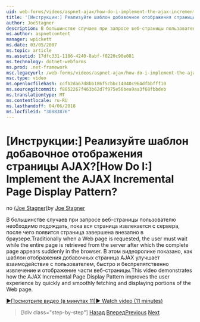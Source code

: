```yaml
---
uid: web-forms/videos/aspnet-ajax/how-do-i-implement-the-ajax-incremental-page-display-pattern
title: '[Инструкции:] Реализуйте шаблон добавочное отображения страницы AJAX? | Документы Майкрософт'
author: JoeStagner
description: В большинстве случаев при запросе веб-страницы пользователя необходимо дождаться завершения всей страницы извлекаются с сервера, после чего страницы отображается sudde...
ms.author: aspnetcontent
manager: wpickett
ms.date: 03/05/2007
ms.topic: article
ms.assetid: 17dfc331-1186-4240-8abf-f0220c90e081
ms.technology: dotnet-webforms
ms.prod: .net-framework
msc.legacyurl: /web-forms/videos/aspnet-ajax/how-do-i-implement-the-ajax-incremental-page-display-pattern
msc.type: video
ms.openlocfilehash: ccfb2da67d8bb186f5cbbc14040c964dfbbfff10
ms.sourcegitcommit: f8852267f463b62d7f975e56bea9aa3f68fbbdeb
ms.translationtype: MT
ms.contentlocale: ru-RU
ms.lasthandoff: 04/06/2018
ms.locfileid: "30883876"
---
```

<a name="how-do-i-implement-the-ajax-incremental-page-display-pattern"></a><span data-ttu-id="463b9-104">[Инструкции:] Реализуйте шаблон добавочное отображения страницы AJAX?</span><span class="sxs-lookup"><span data-stu-id="463b9-104">[How Do I:] Implement the AJAX Incremental Page Display Pattern?</span></span>
====================
<span data-ttu-id="463b9-105">по [(Joe Stagner)](https://github.com/JoeStagner)</span><span class="sxs-lookup"><span data-stu-id="463b9-105">by [Joe Stagner](https://github.com/JoeStagner)</span></span>

<span data-ttu-id="463b9-106">В большинстве случаев при запросе веб-страницы пользователю необходимо подождать, пока вся страница извлекается с сервера, после чего появится страница завершена внезапно в браузере.</span><span class="sxs-lookup"><span data-stu-id="463b9-106">Traditionally when a Web page is requested, the user must wait while the entire page is retrieved from the server after which the complete page appears suddenly in the browser.</span></span> <span data-ttu-id="463b9-107">В этом видеоролике показано, как шаблон отображения добавочных страница AJAX улучшает взаимодействие с пользователем, быстро и беспрепятственно извлечение и отображение части веб-страницы.</span><span class="sxs-lookup"><span data-stu-id="463b9-107">This video demonstrates how the AJAX Incremental Page Display Pattern improves the user experience by quickly and smoothly fetching and displaying portions of the Web page.</span></span>

[<span data-ttu-id="463b9-108">&#9654;Посмотрите видео (в минутах 11)</span><span class="sxs-lookup"><span data-stu-id="463b9-108">&#9654; Watch video (11 minutes)</span></span>](https://channel9.msdn.com/Blogs/ASP-NET-Site-Videos/how-do-i-implement-the-ajax-incremental-page-display-pattern)

> [!div class="step-by-step"]
> <span data-ttu-id="463b9-109">[Назад](how-do-i-implement-the-ajax-paging-pattern.md)
> [Вперед](how-do-i-implement-the-incremental-page-display-pattern-using-http-get-and-post.md)</span><span class="sxs-lookup"><span data-stu-id="463b9-109">[Previous](how-do-i-implement-the-ajax-paging-pattern.md)
[Next](how-do-i-implement-the-incremental-page-display-pattern-using-http-get-and-post.md)</span></span>
